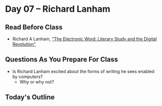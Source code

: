 # Day 07 – Richard Lanham

## Read Before Class

* Richard A Lanham, ["The Electronic Word: Literary Study and the Digital Revolution"](https://www.jstor.org.ezproxy.library.tamu.edu/stable/469101?seq=1)

## Questions As You Prepare For Class

* Is Richard Lanham excited about the forms of writing he sees enabled by computers?
	* Why or why not?
	
## Today's Outline